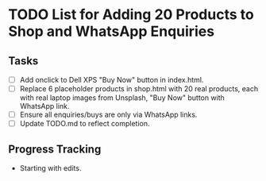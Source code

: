 # TODO List for Adding 20 Products to Shop and WhatsApp Enquiries

## Tasks
- [ ] Add onclick to Dell XPS "Buy Now" button in index.html.
- [ ] Replace 6 placeholder products in shop.html with 20 real products, each with real laptop images from Unsplash, "Buy Now" button with WhatsApp link.
- [ ] Ensure all enquiries/buys are only via WhatsApp links.
- [ ] Update TODO.md to reflect completion.

## Progress Tracking
- Starting with edits.
